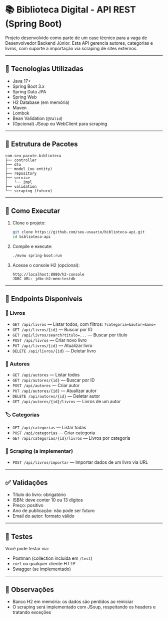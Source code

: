 # 📚 Biblioteca Digital - API REST (Spring Boot)

Projeto desenvolvido como parte de um case técnico para a vaga de Desenvolvedor Backend Júnior. Esta API gerencia autores, categorias e livros, com suporte a importação via scraping de sites externos.

---

## 🚀 Tecnologias Utilizadas

- Java 17+
- Spring Boot 3.x
- Spring Data JPA
- Spring Web
- H2 Database (em memória)
- Maven
- Lombok
- Bean Validation (`@Valid`)
- (Opcional) JSoup ou WebClient para scraping

---

## 🧱 Estrutura de Pacotes

```
com.seu_pacote.biblioteca
├── controller
├── dto
├── model (ou entity)
├── repository
├── service
│   └── impl
├── validation
└── scraping (futuro)
```

---

## 🔧 Como Executar

1. Clone o projeto:
   ```bash
   git clone https://github.com/seu-usuario/biblioteca-api.git
   cd biblioteca-api
   ```

2. Compile e execute:
   ```bash
   ./mvnw spring-boot:run
   ```

3. Acesse o console H2 (opcional):
   ```
   http://localhost:8080/h2-console
   JDBC URL: jdbc:h2:mem:testdb
   ```

---

## 🔗 Endpoints Disponíveis

### 📘 Livros
- `GET /api/livros` — Listar todos, com filtros: `?categoria=&autor=&ano=`
- `GET /api/livros/{id}` — Buscar por ID
- `GET /api/livros/search?titulo=...` — Buscar por título
- `POST /api/livros` — Criar novo livro
- `PUT /api/livros/{id}` — Atualizar livro
- `DELETE /api/livros/{id}` — Deletar livro

### 👤 Autores
- `GET /api/autores` — Listar todos
- `GET /api/autores/{id}` — Buscar por ID
- `POST /api/autores` — Criar autor
- `PUT /api/autores/{id}` — Atualizar autor
- `DELETE /api/autores/{id}` — Deletar autor
- `GET /api/autores/{id}/livros` — Livros de um autor

### 🏷 Categorias
- `GET /api/categorias` — Listar todas
- `POST /api/categorias` — Criar categoria
- `GET /api/categorias/{id}/livros` — Livros por categoria

### 🔎 Scraping (a implementar)
- `POST /api/livros/importar` — Importar dados de um livro via URL

---

## ✅ Validações

- Título do livro: obrigatório
- ISBN: deve conter 10 ou 13 dígitos
- Preço: positivo
- Ano de publicação: não pode ser futuro
- Email do autor: formato válido

---

## 🧪 Testes

Você pode testar via:

- Postman (collection incluída em `/test`)
- `curl` ou qualquer cliente HTTP
- Swagger (se implementado)

---

## 📌 Observações

- Banco H2 em memória: os dados são perdidos ao reiniciar
- O scraping será implementado com JSoup, respeitando os headers e tratando exceções